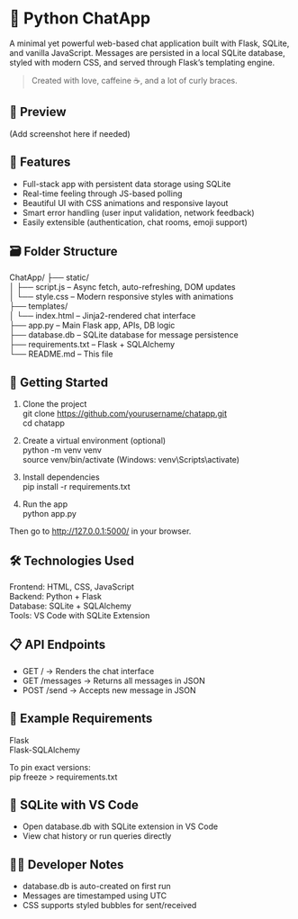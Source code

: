 # 💬 Python ChatApp

A minimal yet powerful web-based chat application built with Flask, SQLite, and vanilla JavaScript. Messages are persisted in a local SQLite database, styled with modern CSS, and served through Flask’s templating engine.

> Created with love, caffeine ☕, and a lot of curly braces.

## 📸 Preview

(Add screenshot here if needed)

## 🧩 Features

- Full-stack app with persistent data storage using SQLite  
- Real-time feeling through JS-based polling  
- Beautiful UI with CSS animations and responsive layout  
- Smart error handling (user input validation, network feedback)  
- Easily extensible (authentication, chat rooms, emoji support)  

## 🗃 Folder Structure

ChatApp/
├── static/  
│   ├── script.js          – Async fetch, auto-refreshing, DOM updates  
│   └── style.css          – Modern responsive styles with animations  
├── templates/  
│   └── index.html         – Jinja2-rendered chat interface  
├── app.py                 – Main Flask app, APIs, DB logic  
├── database.db            – SQLite database for message persistence  
├── requirements.txt       – Flask + SQLAlchemy  
└── README.md              – This file  

## 🚀 Getting Started

1. Clone the project  
   git clone https://github.com/yourusername/chatapp.git  
   cd chatapp  

2. Create a virtual environment (optional)  
   python -m venv venv  
   source venv/bin/activate   (Windows: venv\Scripts\activate)  

3. Install dependencies  
   pip install -r requirements.txt  

4. Run the app  
   python app.py  

Then go to http://127.0.0.1:5000/ in your browser.

## 🛠 Technologies Used

Frontend: HTML, CSS, JavaScript  
Backend: Python + Flask  
Database: SQLite + SQLAlchemy  
Tools: VS Code with SQLite Extension  

## 📋 API Endpoints

- GET / → Renders the chat interface  
- GET /messages → Returns all messages in JSON  
- POST /send → Accepts new message in JSON  

## 🧪 Example Requirements

Flask  
Flask-SQLAlchemy  

To pin exact versions:  
pip freeze > requirements.txt  

## 🔧 SQLite with VS Code

- Open database.db with SQLite extension in VS Code  
- View chat history or run queries directly  

## 👨‍💻 Developer Notes

- database.db is auto-created on first run  
- Messages are timestamped using UTC  
- CSS supports styled bubbles for sent/received
